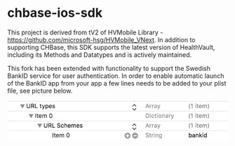 # chbase-ios-sdk
This project is derived from tV2 of HVMobile Library - https://github.com/microsoft-hsg/HVMobile_VNext. In addition to supporting CHBase, this SDK supports the latest version of HealthVault, including its Methods and Datatypes and is actively maintained.

This fork has been extended with functionality to support the Swedish BankID service for user authentication. In order to enable automatic launch of the BankID app from your app a few lines needs to be added to your plist file, see picture below.

![plist file content](PlistWithBankIDURLScheme.png?raw=true "info.plist with BankID URL scheme added")
